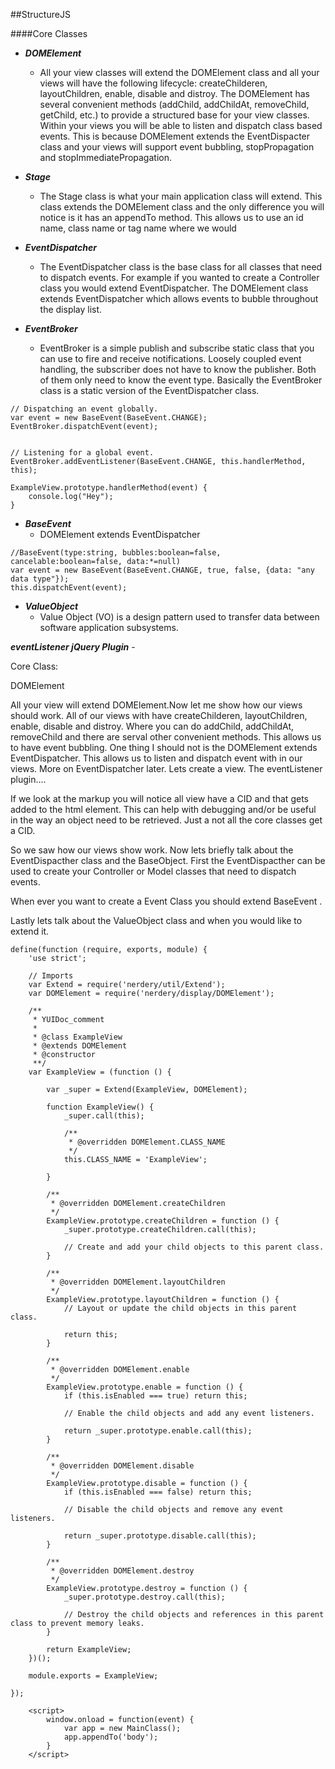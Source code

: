 ##StructureJS

####Core Classes
* ___DOMElement___
	* All your view classes will extend the DOMElement class and all your views will have the following lifecycle: createChilderen, layoutChildren, enable, disable and distroy. The DOMElement has several convenient methods (addChild, addChildAt, removeChild, getChild, etc.) to provide a structured base for your view classes. Within your views you will be able to listen and dispatch class based events. This is because DOMElement extends the EventDispacter class and your views will support event bubbling, stopPropagation and stopImmediatePropagation.
	
* ___Stage___
	* The Stage class is what your main application class will extend. This class extends the DOMElement class and the only difference you will notice is it has an appendTo method. This allows us to use an id name, class name or tag name where we would 
	
* ___EventDispatcher___
	* The EventDispatcher class is the base class for all classes that need to dispatch events. For example if you wanted to create a Controller class you would extend EventDispatcher. The DOMElement class extends EventDispatcher which allows events to bubble throughout the display list. 
	
* ___EventBroker___
	* EventBroker is a simple publish and subscribe static class that you can use to fire and receive notifications. Loosely coupled event handling, the subscriber does not have to know the publisher. Both of them only need to know the event type. Basically the EventBroker class is a static version of the EventDispatcher class.
	
```
// Dispatching an event globally.
var event = new BaseEvent(BaseEvent.CHANGE);
EventBroker.dispatchEvent(event);


// Listening for a global event.
EventBroker.addEventListener(BaseEvent.CHANGE, this.handlerMethod, this);

ExampleView.prototype.handlerMethod(event) {
    console.log("Hey");
}
```

* ___BaseEvent___
	* DOMElement extends EventDispatcher
	
```
//BaseEvent(type:string, bubbles:boolean=false, cancelable:boolean=false, data:*=null)
var event = new BaseEvent(BaseEvent.CHANGE, true, false, {data: "any data type"});
this.dispatchEvent(event);
```

* ___ValueObject___
	* Value Object (VO) is a design pattern used to transfer data between software application subsystems.
	
___eventListener jQuery Plugin___ - 



Core Class:

DOMElement

All your view will extend DOMElement.Now let me show how our views should work. All of our views with have createChilderen, layoutChildren, enable, disable and distroy.  Where you can do addChild, addChildAt, removeChild and there are serval other convenient methods. This allows us to have event bubbling. One thing I should not is the DOMElement extends EventDispatcher. This allows us to listen and dispatch event with in our views. More on EventDispatcher later. Lets create a view. The eventListener plugin….

If we look at the markup you will notice all view have a CID and that gets added to the html element. This can help with debugging and/or be useful in the way an object need to be retrieved. Just a not all the core classes get a CID.

So we saw how our views show work. Now lets briefly talk about the EventDispacther class and the BaseObject. First the EventDispacther can be used to create your Controller or Model classes that need to dispatch events. 

When ever you want to create a Event Class you should extend BaseEvent .

Lastly lets talk about the ValueObject class and when you would like to extend it.


```
define(function (require, exports, module) {
    'use strict';

    // Imports
    var Extend = require('nerdery/util/Extend');
    var DOMElement = require('nerdery/display/DOMElement');

    /**
     * YUIDoc_comment
     *
     * @class ExampleView
     * @extends DOMElement
     * @constructor
     **/
    var ExampleView = (function () {

        var _super = Extend(ExampleView, DOMElement);

        function ExampleView() {
            _super.call(this);

            /**
             * @overridden DOMElement.CLASS_NAME
             */
            this.CLASS_NAME = 'ExampleView';

        }

        /**
         * @overridden DOMElement.createChildren
         */
        ExampleView.prototype.createChildren = function () {
            _super.prototype.createChildren.call(this);

            // Create and add your child objects to this parent class.
        }

        /**
         * @overridden DOMElement.layoutChildren
         */
        ExampleView.prototype.layoutChildren = function () {
            // Layout or update the child objects in this parent class.

            return this;
        }

        /**
         * @overridden DOMElement.enable
         */
        ExampleView.prototype.enable = function () {
            if (this.isEnabled === true) return this;

            // Enable the child objects and add any event listeners.

            return _super.prototype.enable.call(this);
        }

        /**
         * @overridden DOMElement.disable
         */
        ExampleView.prototype.disable = function () {
            if (this.isEnabled === false) return this;

            // Disable the child objects and remove any event listeners.

            return _super.prototype.disable.call(this);
        }

        /**
         * @overridden DOMElement.destroy
         */
        ExampleView.prototype.destroy = function () {
            _super.prototype.destroy.call(this);

            // Destroy the child objects and references in this parent class to prevent memory leaks.
        }

        return ExampleView;
    })();

    module.exports = ExampleView;

});
```

```
	<script>
    	window.onload = function(event) {
			var app = new MainClass();
			app.appendTo('body');
		}
	</script>
```